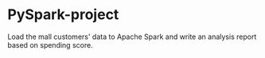 # PySpark-project
Load the mall customers' data to Apache Spark and write an analysis report based on spending score.
